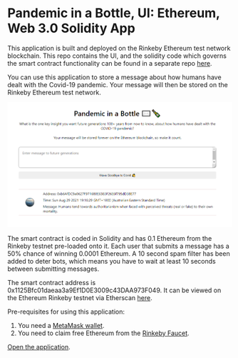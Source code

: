 # Pandemic in a Bottle, UI: Ethereum, Web 3.0 Solidity App

This application is built and deployed on the Rinkeby Ethereum test network blockchain. This repo contains the UI, and the solidity code which governs the smart contract functionality can be found in a separate repo [here](https://github.com/NathanJReidy/pandemic-in-a-bottle-solidity).

You can use this application to store a message about how humans have dealt with the Covid-19 pandemic. Your message will then be stored on the Rinkeby Ethereum test network.

[![View Application](./app.PNG)](https://nathanjreidy.github.io/pandemic-in-a-bottle-solidity-UI/)

The smart contract is coded in Solidity and has 0.1 Ethereum from the Rinkeby testnet pre-loaded onto it. Each user that submits a message has a 50% chance of winning 0.0001 Ethereum.
A 10 second spam filter has been added to deter bots, which means you have to wait at least 10 seconds between submitting messages.

The smart contract address is 0x1125Bfc01daeaa3a9Ef1D0E3009c43DAA973F049. It can be viewed on the Ethereum Rinkeby testnet via Etherscan [here](https://rinkeby.etherscan.io/address/0x1125Bfc01daeaa3a9Ef1D0E3009c43DAA973F049).

Pre-requisites for using this application:

1. You need a [MetaMask wallet](https://metamask.io/).
2. You need to claim free Ethereum from the [Rinkeby Faucet](https://faucet.rinkeby.io/).

[Open the application](https://nathanjreidy.github.io/pandemic-in-a-bottle-solidity-UI/).
